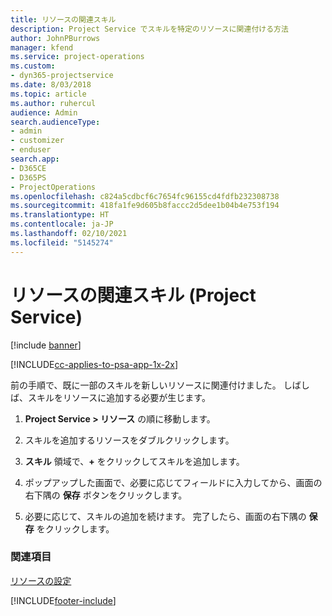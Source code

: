 ```yaml
---
title: リソースの関連スキル
description: Project Service でスキルを特定のリソースに関連付ける方法
author: JohnPBurrows
manager: kfend
ms.service: project-operations
ms.custom:
- dyn365-projectservice
ms.date: 8/03/2018
ms.topic: article
ms.author: ruhercul
audience: Admin
search.audienceType:
- admin
- customizer
- enduser
search.app:
- D365CE
- D365PS
- ProjectOperations
ms.openlocfilehash: c824a5cdbcf6c7654fc96155cd4fdfb232308738
ms.sourcegitcommit: 418fa1fe9d605b8faccc2d5dee1b04b4e753f194
ms.translationtype: HT
ms.contentlocale: ja-JP
ms.lasthandoff: 02/10/2021
ms.locfileid: "5145274"
---
```

# <a name="associate-skills-with-resources-project-service"></a>リソースの関連スキル (Project Service)

[!include [banner](../includes/psa-now-project-operations.md)]

[!INCLUDE[cc-applies-to-psa-app-1x-2x](../includes/cc-applies-to-psa-app-1x-2x.md)]

前の手順で、既に一部のスキルを新しいリソースに関連付けました。 しばしば、スキルをリソースに追加する必要が生じます。  
  
1.  **Project Service > リソース** の順に移動します。  
  
2.  スキルを追加するリソースをダブルクリックします。  
  
3.  **スキル** 領域で、**+** をクリックしてスキルを追加します。  
  
4.  ポップアップした画面で、必要に応じてフィールドに入力してから、画面の右下隅の **保存** ボタンをクリックします。  
  
5.  必要に応じて、スキルの追加を続けます。 完了したら、画面の右下隅の **保存** をクリックします。  
  
### <a name="see-also"></a>関連項目  
 [リソースの設定](../psa/set-up-resources.md)


[!INCLUDE[footer-include](../includes/footer-banner.md)]